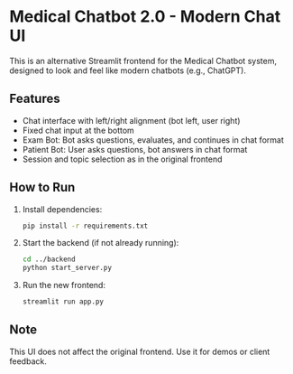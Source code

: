 # Medical Chatbot 2.0 - Modern Chat UI

This is an alternative Streamlit frontend for the Medical Chatbot system, designed to look and feel like modern chatbots (e.g., ChatGPT).

## Features
- Chat interface with left/right alignment (bot left, user right)
- Fixed chat input at the bottom
- Exam Bot: Bot asks questions, evaluates, and continues in chat format
- Patient Bot: User asks questions, bot answers in chat format
- Session and topic selection as in the original frontend

## How to Run
1. Install dependencies:
   ```bash
   pip install -r requirements.txt
   ```
2. Start the backend (if not already running):
   ```bash
   cd ../backend
   python start_server.py
   ```
3. Run the new frontend:
   ```bash
   streamlit run app.py
   ```

## Note
This UI does not affect the original frontend. Use it for demos or client feedback. 